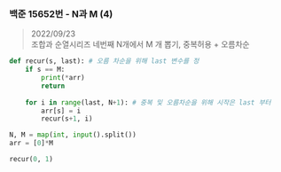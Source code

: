 ### 백준 15652번 - N과 M (4)

> 2022/09/23 <br>
> 조합과 순열시리즈 네번째
> N개에서 M 개 뽑기, 중복허용 + 오름차순

```python
def recur(s, last): # 오름 차순을 위해 last 변수를 정
    if s == M:
        print(*arr)
        return
    
    for i in range(last, N+1): # 중복 및 오름차순을 위해 시작은 last 부터
        arr[s] = i
        recur(s+1, i)

N, M = map(int, input().split())
arr = [0]*M

recur(0, 1)
```